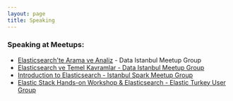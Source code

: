 ```yaml
---
layout: page
title: Speaking
---
```


<div id="home">

<h3>Speaking at Meetups: </h3>

<ul>
 <li><a href="http://www.meetup.com/dataistanbul/events/230809445/">Elasticsearch't­e Arama ve Analiz</a> - Data Istanbul Meetup Group</li>
 <li><a href="http://www.meetup.com/dataistanbul/events/230287614/">Elasticsearch ve Temel Kavramlar - Data Istanbul Meetup Group</li>
 <li><a href="http://www.meetup.com/Istanbul-Spark-Meetup/events/231855165/">Introduction to Elasticsearch - Istanbul Spark Meetup Group</li>
 <li><a href="http://www.meetup.com/Turkey-Elastic-Fantastics/events/232831032/">Elastic Stack Hands-on Workshop & Elasticsearch - Elastic Turkey User Group</li>
</ul>
<br><br>

<script async class="speakerdeck-embed" data-id="3d6bfe234adc4b45813feef5ff3ddc26" data-ratio="1.33333333333333" src="//speakerdeck.com/assets/embed.js"></script>
<br><br>

<script async class="speakerdeck-embed" data-id="d0011962cddb4bb6accffab4db2fb52b" data-ratio="1.33333333333333" src="//speakerdeck.com/assets/embed.js"></script>

<br><br>

<script async class="speakerdeck-embed" data-id="f415fa60c8e54f8a8e3aba4e8249be3b" data-ratio="1.33333333333333" src="//speakerdeck.com/assets/embed.js"></script>

<br><br>

<script async class="speakerdeck-embed" data-id="d95d6e904dcc4b9082c788e294027738" data-ratio="1.33333333333333" src="//speakerdeck.com/assets/embed.js"></script>

<br><br>


</div>
